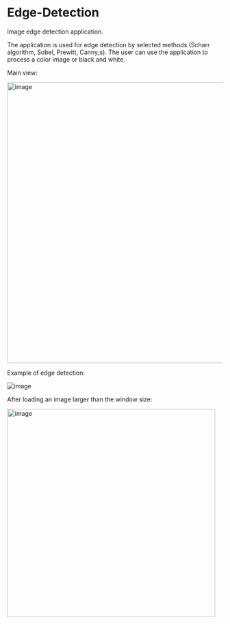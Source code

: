# Edge-Detection
Image edge detection application. 

The application is used for edge detection by selected methods (Scharr algorithm, Sobel, Prewitt, Canny;s). The user can use the application to process a color image or black and white.

Main view:

<img width="656" alt="image" src="https://user-images.githubusercontent.com/73952373/230908182-8c96005b-70ad-45ac-a3e6-947261ea3af9.png">

Example of edge detection:

![image](https://user-images.githubusercontent.com/73952373/230908982-a23cf80e-1899-454c-8cb5-d9f2768360bc.png)

After loading an image larger than the window size:

<img width="486" alt="image" src="https://user-images.githubusercontent.com/73952373/230908304-547a641e-a384-4972-8665-47cf148b8275.png">
